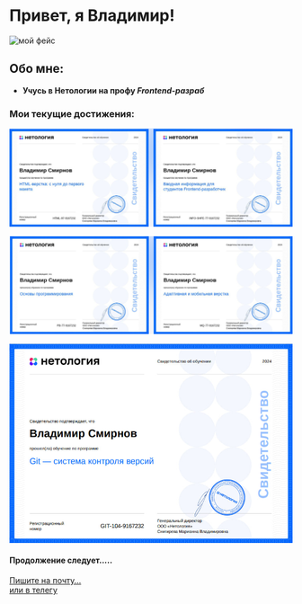 # Привет, я Владимир!

![мой фейс](https://sun1-23.userapi.com/s/v1/ig2/slq6WpRw4rMzSdvaAzLLbxRwasHUw393qaqeGogu91p8gwbmuVWpD_b8NMFtNEldyPEQizhKhQjrjqWQQEoQ7Q04.jpg?quality=95&crop=0,274,574,574&as=32x32,48x48,72x72,108x108,160x160,240x240,360x360,480x480,540x540&ava=1&u=99WkhJrAYEh4nyRLAVwlri0Q7KK1vebrbuAXwqeAs24&cs=200x200)

## Обо мне:
 + **Учусь в Нетологии на профу *Frontend-разраб***

### Мои текущие достижения:

![sert](https://github.com/Derrri/colab/blob/main/Screenshot_79.png?raw=true)

![sert](https://github.com/Derrri/colab/blob/main/Screenshot_78.png?raw=true)

![sert](https://github.com/Derrri/colab/blob/main/photo_2024-09-27_15-45-11.jpg)

#### Продолжение следует.....

[Пишите на почту...](mailto:ogiyv@mail.ru)<br>
[или в телегу](https://t.me/BoB4aH)   
